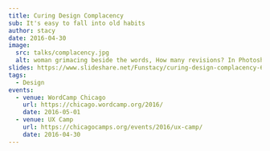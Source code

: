 ```yaml
---
title: Curing Design Complacency
sub: It's easy to fall into old habits
author: stacy
date: 2016-04-30
image:
  src: talks/complacency.jpg
  alt: woman grimacing beside the words, How many revisions? In Photoshop? In all screen sizes?
slides: https://www.slideshare.net/Funstacy/curing-design-complacency-61550889
tags:
  - Design
events:
  - venue: WordCamp Chicago
    url: https://chicago.wordcamp.org/2016/
    date: 2016-05-01
  - venue: UX Camp
    url: https://chicagocamps.org/events/2016/ux-camp/
    date: 2016-04-30
---
```

